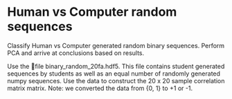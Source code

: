 # Human vs Computer random sequences
Classify Human vs Computer generated random binary sequences. Perform PCA and arrive at conclusions based on results.

Use the file binary_random_20fa.hdf5. This file contains student generated sequences by students as well as an equal number of randomly generated numpy sequences. Use the data to construct the 20 x 20 sample correlation matrix matrix. Note: we converted the data from {0, 1} to +1 or -1.